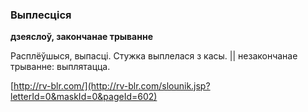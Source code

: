 ### Выплесціся
**дзеяслоў, закончанае трыванне**

Расплёўшыся, выпасці. Стужка выплелася з касы. || незакончанае трыванне: выплятацца.

<a rel="author">[http://rv-blr.com/](http://rv-blr.com/slounik.jsp?letterId=0&maskId=0&pageId=602)</a>
